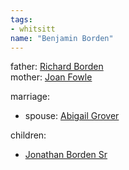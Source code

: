 ```yaml
---
tags:
- whitsitt
name: "Benjamin Borden"
---
```


father: [Richard Borden](Richard%20Borden.md)  
mother: [Joan Fowle](Joan%20Fowle)

marriage:
  - spouse: [Abigail Grover](Abigail%20Grover)  

children:
  - [Jonathan Borden Sr](Jonathan%20Borden%20Sr.md)

